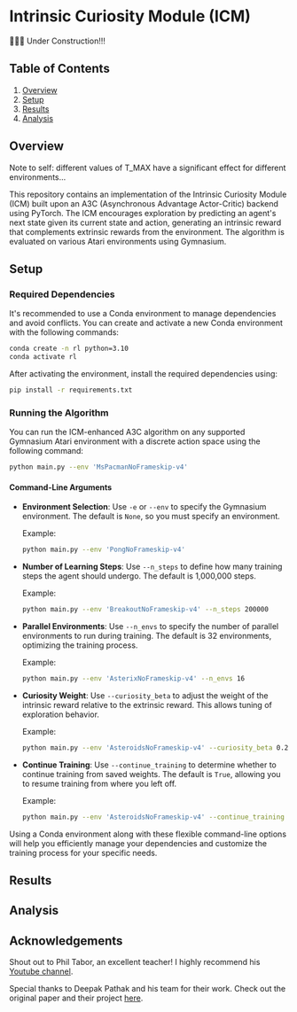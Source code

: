 # Intrinsic Curiosity Module (ICM)

🚧👷🛑 Under Construction!!!

## Table of Contents

1. [Overview](#overview)
2. [Setup](#setup)
3. [Results](#results)
4. [Analysis](#analysis)

## Overview

Note to self: different values of T_MAX have a significant effect for different environments...  

This repository contains an implementation of the Intrinsic Curiosity Module (ICM) built upon an A3C (Asynchronous Advantage Actor-Critic) backend using PyTorch. The ICM encourages exploration by predicting an agent's next state given its current state and action, generating an intrinsic reward that complements extrinsic rewards from the environment. The algorithm is evaluated on various Atari environments using Gymnasium.

## Setup

### Required Dependencies

It's recommended to use a Conda environment to manage dependencies and avoid conflicts. You can create and activate a new Conda environment with the following commands:

```bash
conda create -n rl python=3.10
conda activate rl
```

After activating the environment, install the required dependencies using:

```bash
pip install -r requirements.txt
```

### Running the Algorithm

You can run the ICM-enhanced A3C algorithm on any supported Gymnasium Atari environment with a discrete action space using the following command:

```bash
python main.py --env 'MsPacmanNoFrameskip-v4'
```

#### Command-Line Arguments

- **Environment Selection**: Use `-e` or `--env` to specify the Gymnasium environment. The default is `None`, so you must specify an environment.
  
  Example:

  ```bash
  python main.py --env 'PongNoFrameskip-v4'
  ```

- **Number of Learning Steps**: Use `--n_steps` to define how many training steps the agent should undergo. The default is 1,000,000 steps.

  Example:

  ```bash
  python main.py --env 'BreakoutNoFrameskip-v4' --n_steps 200000
  ```

- **Parallel Environments**: Use `--n_envs` to specify the number of parallel environments to run during training. The default is 32 environments, optimizing the training process.

  Example:

  ```bash
  python main.py --env 'AsterixNoFrameskip-v4' --n_envs 16
  ```

- **Curiosity Weight**: Use `--curiosity_beta` to adjust the weight of the intrinsic reward relative to the extrinsic reward. This allows tuning of exploration behavior.

  Example:

  ```bash
  python main.py --env 'AsteroidsNoFrameskip-v4' --curiosity_beta 0.2
  ```

- **Continue Training**: Use `--continue_training` to determine whether to continue training from saved weights. The default is `True`, allowing you to resume training from where you left off.

  Example:

  ```bash
  python main.py --env 'AsteroidsNoFrameskip-v4' --continue_training False
  ```

Using a Conda environment along with these flexible command-line options will help you efficiently manage your dependencies and customize the training process for your specific needs.

## Results

<!-- 
<table>
    <tr>
        <td>
            <p><b>AirRaid</b></p>
            <img src="environments/AirRaidNoFrameskip-v4.gif" width="250" height="250"/>
        </td>
        <td>
            <p><b>Alien</b></p>
            <img src="environments/AlienNoFrameskip-v4.gif" width="250" height="250"/>
        </td>
        <td>
            <p><b>Amidar</b></p>
            <img src="environments/AmidarNoFrameskip-v4.gif" width="250" height="250"/>
        </td>
    </tr>
    <tr>
        <td>
            <img src="metrics/AirRaidNoFrameskip-v4_metrics.png" width="250" height="250"/>
        </td>
        <td>
            <img src="metrics/AlienNoFrameskip-v4_metrics.png" width="250" height="250"/>
        </td>
        <td>
            <img src="metrics/AmidarNoFrameskip-v4_metrics.png" width="250" height="250"/>
        </td>
    </tr>
</table>
-->

## Analysis

<!--
## Analysis of Results

This section will explore the performance of the ICM module across various Atari games, focusing on its ability to drive exploration in environments with sparse rewards. We will compare the performance of ICM-enhanced A3C with standard A3C to highlight the effectiveness of intrinsic rewards.
-->

## Acknowledgements

Shout out to Phil Tabor, an excellent teacher! I highly recommend his [Youtube channel](https://www.youtube.com/machinelearningwithphil).

Special thanks to Deepak Pathak and his team for their work. Check out the original paper and their project [here](https://pathak22.github.io/noreward-rl/).
